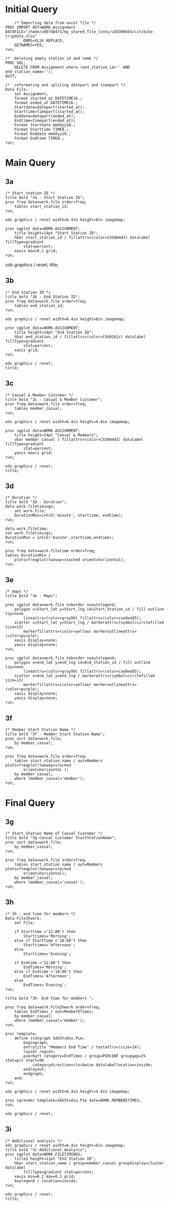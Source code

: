 # Initial Query

        /* Importing data from excel file */
    PROC IMPORT OUT=WORK.Assignment DATAFILE="/home/u60748473/my_shared_file_links/u50396654/citibike-tripdata.xlsx" 
            DBMS=XLSX REPLACE;
        GETNAMES=YES;
    run;

    /*  Deleting empty station id and name */
    PROC SQL;
        DELETE FROM Assignment where (end_station_id='' AND end_station_name='');
    QUIT;

    /*  reformating and spliting datepart and timepart */
    Data File;
        set Assignment;
        format started_at DATETIME16.;
        format ended_at DATETIME16.;
        Startdate=datepart(started_at);
        Starttime=timepart(started_at);
        Enddate=datepart(ended_at);
        Endtime=timepart(ended_at);
        Format Startdate mmddyy10.;
        Format Starttime TIME8.;
        Format Enddate mmddyy10.;
        Format Endtime TIME8.;
    run;

# Main Query

## 3a

    /* Start station ID */
    title bold "3a - Start Station ID";
    proc freq data=work.file order=freq;
        tables start_station_id;
    run;

    ods graphics / reset width=6.4in height=8in imagemap;

    proc sgplot data=WORK.ASSIGNMENT;
        title height=14pt "Start Station ID";
        hbar start_station_id / fillattrs=(color=CX5084d3) datalabel fillType=gradient 
            stat=percent;
        xaxis max=0.1 grid;
    run;

ods graphics / reset;
title;
## 3b
    /* End Station ID */
    title bold "3b - End Station ID";
    proc freq data=work.file order=freq;
        tables end_station_id;
    run;

    ods graphics / reset width=6.4in height=8in imagemap;

    proc sgplot data=WORK.ASSIGNMENT;
        title height=14pt "End Station ID";
        hbar end_station_id / fillattrs=(color=CXd9261c) datalabel fillType=gradient 
            stat=percent;
        xaxis grid;
    run;

    ods graphics / reset;
    title;
## 3c
    /* Casual & Member Customer */
    title bold "3c - Casual & Member Customer";
    proc freq data=work.file order=freq;
        tables member_casual;
    run;

    ods graphics / reset width=6.4in height=4.8in imagemap;

    proc sgplot data=WORK.ASSIGNMENT;
        title height=14pt "Casual & Members";
        vbar member_casual / fillattrs=(color=CX5084d3) datalabel fillType=gradient 
            stat=percent;
        yaxis max=1 grid;
    run;

    ods graphics / reset;
    title;
## 3d
    /* Duration */
    title bold "3d - Duration";
    data work.filetimings;
        set work.file;
        DurationMin=intck('minute', starttime, endtime);
    run;

    data work.filetime; 
    set work.filetimings; 
    DurationMin = intck('minute',starttime,endtime); 
    run;

    proc freq data=work.filetime order=freq;
    tables DurationMin / 
        plots=freqplot(twoway=stacked orient=horizontal);
    run;


## 3e
    /* maps */
    title bold "3e - Maps";

    proc sgplot data=work.file noborder noautolegend;
        polygon x=Start_lat y=Start_lng id=Start_Station_id / fill outline tip=none 
            lineattrs=(color=gray99) fillattrs=(color=cxe8edd5);
        scatter x=Start_lat y=Start_lng / markerattrs=(symbol=circlefilled size=13) 
            markerfillattrs=(color=yellow) markeroutlineattrs=(color=purple);
        xaxis display=none;
        yaxis display=none;
    run;

    proc sgplot data=work.file noborder noautolegend;
        polygon x=end_lat y=end_lng id=End_Station_id / fill outline tip=none 
            lineattrs=(color=gray99) fillattrs=(color=cxe8edd5);
        scatter x=end_lat y=end_lng / markerattrs=(symbol=circlefilled size=13) 
            markerfillattrs=(color=yellow) markeroutlineattrs=(color=purple);
        xaxis display=none;
        yaxis display=none;
    run;

## 3f
    /* Member Start Station Name */
    title bold "3f - Member Start Station Name";
    proc sort data=work.file;
        by member_casual;
    run;

    proc freq data=work.file order=freq;
        tables start_station_name / out=Members plots=freqplot(twoway=stacked 
            orient=horizontal );
        by member_casual;
        where (member_casual='member');
    run;



# Final Query


## 3g
    /* Start Station Name of Casual Customer */
    title bold "3g-Casual Customer StartStationName";
    proc sort data=work.file;
        by member_casual;
    run;

    proc freq data=work.file order=freq;
        tables start_station_name / out=Members plots=freqplot(twoway=stacked 
            orient=horizontal);
        by member_casual;
        where (member_casual='casual');
    run;
## 3h
    /* 3h - end time for members */
    Data File3hwork;
        set File;

        if Starttime <'12:00't then
            Starttimes='Morning';
        else if Starttime <'18:00't then
            Starttimes='Afternoon';
        else
            Starttimes='Evening';

        if Endtime <'12:00't then
            EndTimes='Morning';
        else if Endtime <'18:00't then
            EndTimes='Afternoon';
        else
            EndTimes='Evening';
    run;

    title bold "3h- End time for members ";

    proc freq data=work.File3hwork order=freq;
        tables EndTimes / out=MemberETimes;
        by member_casual;
        where (member_casual='member');
    run;

    proc template;
        define statgraph SASStudio.Pie;
            begingraph;
            entrytitle "Members End Time" / textattrs=(size=14);
            layout region;
            piechart category=EndTimes / group=PERCENT groupgap=2% stat=pct start=90 
                categorydirection=clockwise datalabellocation=inside;
            endlayout;
            endgraph;
        end;
    run;

    ods graphics / reset width=6.4in height=4.8in imagemap;

    proc sgrender template=SASStudio.Pie data=WORK.MEMBERETIMES;
    run;

    ods graphics / reset;

## 3i
    /* Additional analysis */
    ods graphics / reset width=6.4in height=8in imagemap;
    title bold "3i-Additional Analysis";
    proc sgplot data=WORK.FILETIMINGS;
        title2 height=11pt "End Station ID";
        hbar start_station_name / group=member_casual groupdisplay=cluster datalabel 
            fillType=gradient stat=percent;
        xaxis min=0.1 max=0.1 grid;
        keylegend / location=inside;
    run;

    ods graphics / reset;
    title;



